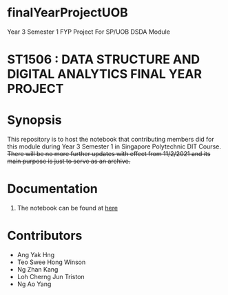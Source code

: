 # finalYearProjectUOB
Year 3 Semester 1 FYP Project For SP/UOB DSDA Module 


# ST1506 : DATA STRUCTURE AND DIGITAL ANALYTICS FINAL YEAR PROJECT

# Synopsis

This repository is to host the notebook that contributing members did for this module during Year 3 Semester 1 in Singapore Polytechnic DIT Course. ~~There will be no more further updates with effect from 11/2/2021 and its main purpose is just to serve as an archive.~~

# Documentation
1. The notebook can be found at [here](./Assignment_2.ipynb)

# Contributors
- Ang Yak Hng
- Teo Swee Hong Winson
- Ng Zhan Kang
- Loh Cherng Jun Triston
- Ng Ao Yang
